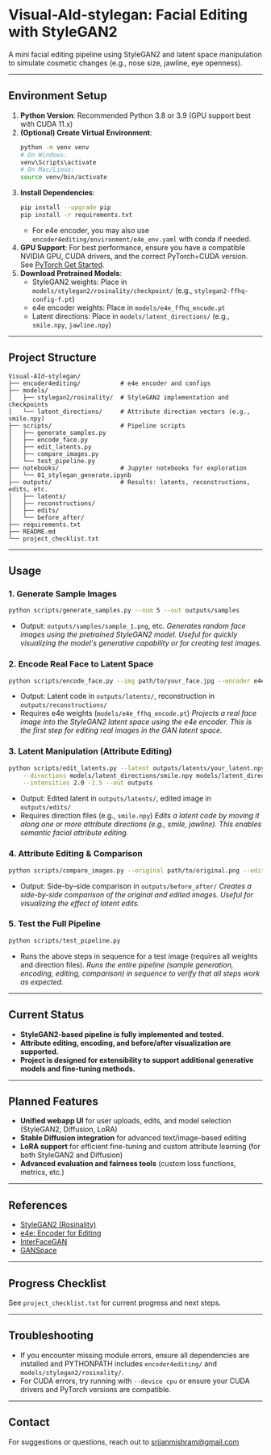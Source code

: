 # Visual-AId-stylegan: Facial Editing with StyleGAN2

A mini facial editing pipeline using StyleGAN2 and latent space manipulation to simulate cosmetic changes (e.g., nose size, jawline, eye openness).

---

## Environment Setup

1. **Python Version**: Recommended Python 3.8 or 3.9 (GPU support best with CUDA 11.x)
2. **(Optional) Create Virtual Environment**:
   ```bash
   python -m venv venv
   # On Windows:
   venv\Scripts\activate
   # On Mac/Linux:
   source venv/bin/activate
   ```
3. **Install Dependencies**:
   ```bash
   pip install --upgrade pip
   pip install -r requirements.txt
   ```
   - For e4e encoder, you may also use `encoder4editing/environment/e4e_env.yaml` with conda if needed.
4. **GPU Support**: For best performance, ensure you have a compatible NVIDIA GPU, CUDA drivers, and the correct PyTorch+CUDA version. See [PyTorch Get Started](https://pytorch.org/get-started/locally/).
5. **Download Pretrained Models**:
   - StyleGAN2 weights: Place in `models/stylegan2/rosinality/checkpoint/` (e.g., `stylegan2-ffhq-config-f.pt`)
   - e4e encoder weights: Place in `models/e4e_ffhq_encode.pt`
   - Latent directions: Place in `models/latent_directions/` (e.g., `smile.npy`, `jawline.npy`)

---

## Project Structure

```
Visual-AId-stylegan/
├── encoder4editing/           # e4e encoder and configs
├── models/
│   ├── stylegan2/rosinality/  # StyleGAN2 implementation and checkpoints
│   └── latent_directions/     # Attribute direction vectors (e.g., smile.npy)
├── scripts/                   # Pipeline scripts
│   ├── generate_samples.py
│   ├── encode_face.py
│   ├── edit_latents.py
│   ├── compare_images.py
│   └── test_pipeline.py
├── notebooks/                 # Jupyter notebooks for exploration
│   └── 01_stylegan_generate.ipynb
├── outputs/                   # Results: latents, reconstructions, edits, etc.
│   ├── latents/
│   ├── reconstructions/
│   ├── edits/
│   └── before_after/
├── requirements.txt
├── README.md
└── project_checklist.txt
```

---

## Usage

### 1. Generate Sample Images

```bash
python scripts/generate_samples.py --num 5 --out outputs/samples
```
- Output: `outputs/samples/sample_1.png`, etc.
*Generates random face images using the pretrained StyleGAN2 model. Useful for quickly visualizing the model's generative capability or for creating test images.*

### 2. Encode Real Face to Latent Space

```bash
python scripts/encode_face.py --img path/to/your_face.jpg --encoder e4e --out outputs
```
- Output: Latent code in `outputs/latents/`, reconstruction in `outputs/reconstructions/`
- Requires e4e weights (`models/e4e_ffhq_encode.pt`)
*Projects a real face image into the StyleGAN2 latent space using the e4e encoder. This is the first step for editing real images in the GAN latent space.*

### 3. Latent Manipulation (Attribute Editing)

```bash
python scripts/edit_latents.py --latent outputs/latents/your_latent.npy \
    --directions models/latent_directions/smile.npy models/latent_directions/jawline.npy \
    --intensities 2.0 -1.5 --out outputs
```
- Output: Edited latent in `outputs/latents/`, edited image in `outputs/edits/`
- Requires direction files (e.g., `smile.npy`)
*Edits a latent code by moving it along one or more attribute directions (e.g., smile, jawline). This enables semantic facial attribute editing.*

### 4. Attribute Editing & Comparison

```bash
python scripts/compare_images.py --original path/to/original.png --edited path/to/edited.png --out outputs/before_after
```
- Output: Side-by-side comparison in `outputs/before_after/`
*Creates a side-by-side comparison of the original and edited images. Useful for visualizing the effect of latent edits.*

### 5. Test the Full Pipeline

```bash
python scripts/test_pipeline.py
```
- Runs the above steps in sequence for a test image (requires all weights and direction files).
*Runs the entire pipeline (sample generation, encoding, editing, comparison) in sequence to verify that all steps work as expected.*

---

## Current Status

- **StyleGAN2-based pipeline is fully implemented and tested.**
- **Attribute editing, encoding, and before/after visualization are supported.**
- **Project is designed for extensibility to support additional generative models and fine-tuning methods.**

---

## Planned Features

- **Unified webapp UI** for user uploads, edits, and model selection (StyleGAN2, Diffusion, LoRA)
- **Stable Diffusion integration** for advanced text/image-based editing
- **LoRA support** for efficient fine-tuning and custom attribute learning (for both StyleGAN2 and Diffusion)
- **Advanced evaluation and fairness tools** (custom loss functions, metrics, etc.)

---

## References

- [StyleGAN2 (Rosinality)](https://github.com/rosinality/stylegan2-pytorch)
- [e4e: Encoder for Editing](https://github.com/omertov/encoder4editing)
- [InterFaceGAN](https://github.com/shenboli/InterFaceGAN)
- [GANSpace](https://github.com/harskish/ganspace)

---

## Progress Checklist

See `project_checklist.txt` for current progress and next steps.

---

## Troubleshooting

- If you encounter missing module errors, ensure all dependencies are installed and PYTHONPATH includes `encoder4editing/` and `models/stylegan2/rosinality/`.
- For CUDA errors, try running with `--device cpu` or ensure your CUDA drivers and PyTorch versions are compatible.

---

## Contact

For suggestions or questions, reach out to srijanmishram@gmail.com 